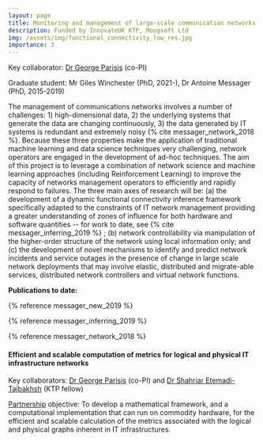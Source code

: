 ```yaml
---
layout: page
title: Monitoring and management of large-scale communication networks
description: Funded by InnovateUK KTP, Moogsoft Ltd
img: /assets/img/functional_connectivity_low_res.jpg
importance: 3
---
```


Key collaborator: [Dr George Parisis](https://profiles.sussex.ac.uk/p334868-george-parisis) (co-PI)

Graduate student: Mr Giles Winchester (PhD, 2021-), Dr Antoine Messager (PhD, 2015-2019) 

The management of communications networks involves a number of challenges: 1) high-dimensional data, 2) the underlying systems that generate the data are changing continuously, 3) the data generated by IT systems is redundant and extremely noisy {% cite messager_network_2018 %}. Because these three properties make the application of traditional machine learning and data science techniques very challenging, network operators are engaged in the development of ad-hoc techniques. The aim of this project is to leverage a combination of network science and machine learning approaches (including Reinforcement Learning) to improve the capacity of networks management operators to efficiently and rapidly respond to failures. The three main axes of research will be: (a) the development of a dynamic functional connectivity inference framework specifically adapted to the constraints of IT network management providing a greater understanding of zones of influence for both hardware and software quantities -- for work to date, see {% cite messager_inferring_2019 %} ; (b) network controllability via manipulation of the higher-order structure of the network using local information only; and (c) the development of novel mechanisms to identify and predict network incidents and service outages in the presence of change in large scale network deployments that may involve elastic, distributed and migrate-able services, distributed network controllers and virtual network functions.

**Publications to date:**

{% reference messager_new_2019 %}

{% reference messager_inferring_2019 %}

{% reference messager_network_2018 %}



<h4>Efficient and scalable computation of metrics for logical and physical IT infrastructure networks</h4>

Key collaborators: [Dr George Parisis](https://profiles.sussex.ac.uk/p334868-george-parisis) (co-PI) and [Dr Shahriar Etemadi-Tajbakhsh](https://profiles.sussex.ac.uk/p458045-shahriar-etemadi-tajbakhsh) (KTP fellow)

[Partnership](https://info.ktponline.org.uk/action/details/partnership.aspx?id=10949) objective:  To develop a mathematical framework, and a computational implementation that can run on commodity hardware, for the efficient and scalable calculation of the metrics associated with the logical and physical graphs inherent in IT infrastructures.

